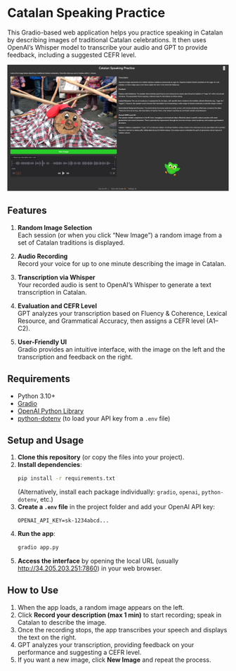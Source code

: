 # Catalan Speaking Practice

This Gradio-based web application helps you practice speaking in Catalan by describing images of traditional Catalan celebrations. It then uses OpenAI’s Whisper model to transcribe your audio and GPT to provide feedback, including a suggested CEFR level.

![alt text](ui.png)

## Features

1. **Random Image Selection**  
   Each session (or when you click “New Image”) a random image from a set of Catalan traditions is displayed.

2. **Audio Recording**  
   Record your voice for up to one minute describing the image in Catalan.

3. **Transcription via Whisper**  
   Your recorded audio is sent to OpenAI’s Whisper to generate a text transcription in Catalan.

4. **Evaluation and CEFR Level**  
   GPT analyzes your transcription based on Fluency & Coherence, Lexical Resource, and Grammatical Accuracy, then assigns a CEFR level (A1–C2).

5. **User-Friendly UI**  
   Gradio provides an intuitive interface, with the image on the left and the transcription and feedback on the right.

## Requirements

- Python 3.10+  
- [Gradio](https://gradio.app/)  
- [OpenAI Python Library](https://pypi.org/project/openai/)  
- [python-dotenv](https://pypi.org/project/python-dotenv/) (to load your API key from a `.env` file)

## Setup and Usage

1. **Clone this repository** (or copy the files into your project).
2. **Install dependencies**:
   ```bash
   pip install -r requirements.txt
   ```
   (Alternatively, install each package individually: `gradio`, `openai`, `python-dotenv`, etc.)
3. **Create a `.env` file** in the project folder and add your OpenAI API key:
   ```
   OPENAI_API_KEY=sk-1234abcd...
   ```
4. **Run the app**:
   ```bash
   gradio app.py
   ```
5. **Access the interface** by opening the local URL (usually http://34.205.203.251:7860) in your web browser.

## How to Use

1. When the app loads, a random image appears on the left.  
2. Click **Record your description (max 1 min)** to start recording; speak in Catalan to describe the image.  
3. Once the recording stops, the app transcribes your speech and displays the text on the right.  
4. GPT analyzes your transcription, providing feedback on your performance and suggesting a CEFR level.  
5. If you want a new image, click **New Image** and repeat the process.